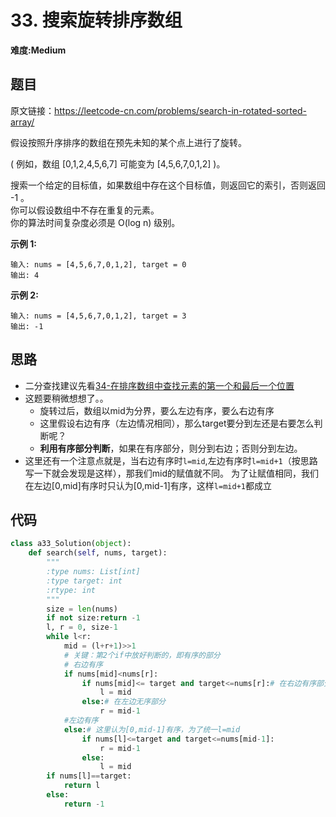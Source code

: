 # 33. 搜索旋转排序数组
**难度:Medium**
## 题目
原文链接：https://leetcode-cn.com/problems/search-in-rotated-sorted-array/

假设按照升序排序的数组在预先未知的某个点上进行了旋转。

( 例如，数组 [0,1,2,4,5,6,7] 可能变为 [4,5,6,7,0,1,2] )。

搜索一个给定的目标值，如果数组中存在这个目标值，则返回它的索引，否则返回 -1 。  
你可以假设数组中不存在重复的元素。  
你的算法时间复杂度必须是 O(log n) 级别。

**示例 1:**
```
输入: nums = [4,5,6,7,0,1,2], target = 0
输出: 4
```
**示例 2:**
```
输入: nums = [4,5,6,7,0,1,2], target = 3
输出: -1
```
## 思路
* 二分查找建议先看[34-在排序数组中查找元素的第一个和最后一个位置](https://github.com/czzbb/leetcode-python/blob/master/code/0034-%E5%9C%A8%E6%8E%92%E5%BA%8F%E6%95%B0%E7%BB%84%E4%B8%AD%E6%9F%A5%E6%89%BE%E5%85%83%E7%B4%A0%E7%9A%84%E7%AC%AC%E4%B8%80%E4%B8%AA%E5%92%8C%E6%9C%80%E5%90%8E%E4%B8%80%E4%B8%AA%E4%BD%8D%E7%BD%AE.md)
* 这题要稍微想想了。。
  * 旋转过后，数组以mid为分界，要么左边有序，要么右边有序
  * 这里假设右边有序（左边情况相同），那么target要分到左还是右要怎么判断呢？
  * **利用有序部分判断**，如果在有序部分，则分到右边；否则分到左边。
* 这里还有一个注意点就是，当右边有序时`l=mid`,左边有序时`l=mid+1`（按思路写一下就会发现是这样），那我们mid的赋值就不同。
为了让赋值相同，我们在左边[0,mid]有序时只认为[0,mid-1]有序，这样`l=mid+1`都成立

## 代码
```python
class a33_Solution(object):
    def search(self, nums, target):
        """
        :type nums: List[int]
        :type target: int
        :rtype: int
        """
        size = len(nums)
        if not size:return -1
        l, r = 0, size-1
        while l<r:
            mid = (l+r+1)>>1
            # 关键：第2个if中放好判断的，即有序的部分
            # 右边有序
            if nums[mid]<nums[r]:
                if nums[mid]<= target and target<=nums[r]:# 在右边有序部分
                    l = mid
                else:# 在左边无序部分
                    r = mid-1
            #左边有序
            else:# 这里认为[0,mid-1]有序，为了统一l=mid
                if nums[l]<=target and target<=nums[mid-1]:
                    r = mid-1
                else:
                    l = mid
        if nums[l]==target:
            return l
        else:
            return -1
```
